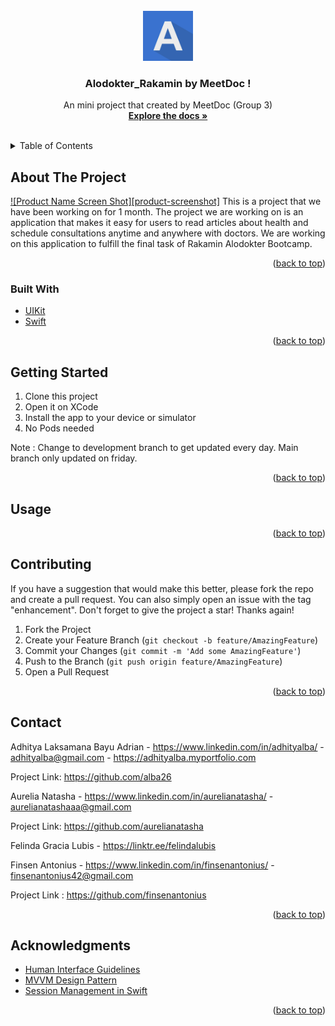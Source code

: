 <div id="top"></div>
<!--
*** Thanks for checking out the Best-README-Template. If you have a suggestion
*** that would make this better, please fork the repo and create a pull request
*** or simply open an issue with the tag "enhancement".
*** Don't forget to give the project a star!
*** Thanks again! Now go create something AMAZING! :D
-->



<!-- PROJECT SHIELDS -->
<!--
*** I'm using markdown "reference style" links for readability.
*** Reference links are enclosed in brackets [ ] instead of parentheses ( ).
*** See the bottom of this document for the declaration of the reference variables
*** for contributors-url, forks-url, etc. This is an optional, concise syntax you may use.
*** https://www.markdownguide.org/basic-syntax/#reference-style-links
-->


<!-- PROJECT LOGO -->
<br />
<div align="center">
  <a href="https://github.com/alba26/alodokter-rakamin-ios-grup3">
    <img src="images/logo.png" alt="Logo" width="80" height="80">
  </a>

<h3 align="center">Alodokter_Rakamin by MeetDoc !</h3>

  <p align="center">
    An mini project that created by MeetDoc (Group 3)
    <br />
    <a href="https://github.com/alba26/alodokter-rakamin-ios-grup3"><strong>Explore the docs »</strong></a>
    <br />
    <br />
  </p>
</div>



<!-- TABLE OF CONTENTS -->
<details>
  <summary>Table of Contents</summary>
  <ol>
    <li>
      <a href="#about-the-project">About The Project</a>
      <ul>
        <li><a href="#built-with">Built With</a></li>
      </ul>
    </li>
    <li>
      <a href="#getting-started">Getting Started</a>
    </li>
    <li><a href="#usage">Usage</a></li>
    <li><a href="#contributing">Contributing</a></li>
    <li><a href="#contact">Contact</a></li>
    <li><a href="#acknowledgments">Acknowledgments</a></li>
  </ol>
</details>



<!-- ABOUT THE PROJECT -->
## About The Project

[![Product Name Screen Shot][product-screenshot]](https://example.com)
This is a project that we have been working on for 1 month. The project we are working on is an application that makes it easy for users to read articles about health and schedule consultations anytime and anywhere with doctors. We are working on this application to fulfill the final task of Rakamin Alodokter Bootcamp.


<p align="right">(<a href="#top">back to top</a>)</p>



### Built With

* [UIKit](https://developer.apple.com/documentation/uikit)
* [Swift](https://developer.apple.com/swift/)


<p align="right">(<a href="#top">back to top</a>)</p>



<!-- GETTING STARTED -->
## Getting Started

1. Clone this project
2. Open it on XCode
3. Install the app to your device or simulator
4. No Pods needed

Note : Change to development branch to get updated every day. Main branch only updated on friday. 

<p align="right">(<a href="#top">back to top</a>)</p>



<!-- USAGE EXAMPLES -->
## Usage


<p align="right">(<a href="#top">back to top</a>)</p>

<!-- CONTRIBUTING -->
## Contributing

If you have a suggestion that would make this better, please fork the repo and create a pull request. You can also simply open an issue with the tag "enhancement".
Don't forget to give the project a star! Thanks again!

1. Fork the Project
2. Create your Feature Branch (`git checkout -b feature/AmazingFeature`)
3. Commit your Changes (`git commit -m 'Add some AmazingFeature'`)
4. Push to the Branch (`git push origin feature/AmazingFeature`)
5. Open a Pull Request

<p align="right">(<a href="#top">back to top</a>)</p>



<!-- LICENSE -->


<!-- CONTACT -->
## Contact

Adhitya Laksamana Bayu Adrian - https://www.linkedin.com/in/adhityalba/ - adhityalba@gmail.com - https://adhityalba.myportfolio.com

Project Link: https://github.com/alba26

Aurelia Natasha - https://www.linkedin.com/in/aurelianatasha/ - aurelianatashaaa@gmail.com

Project Link: https://github.com/aurelianatasha

Felinda Gracia Lubis - https://linktr.ee/felindalubis

Finsen Antonius - https://www.linkedin.com/in/finsenantonius/ - finsenantonius42@gmail.com

Project Link : https://github.com/finsenantonius

<p align="right">(<a href="#top">back to top</a>)</p>



<!-- ACKNOWLEDGMENTS -->
## Acknowledgments

* [Human Interface Guidelines](https://developer.apple.com/design/human-interface-guidelines/ios/overview/themes/)
* [MVVM Design Pattern](https://www.raywenderlich.com/34-design-patterns-by-tutorials-mvvm)
* [Session Management in Swift](https://developer.apple.com/documentation/swift/maintaining_state_in_your_apps)

<p align="right">(<a href="#top">back to top</a>)</p>


